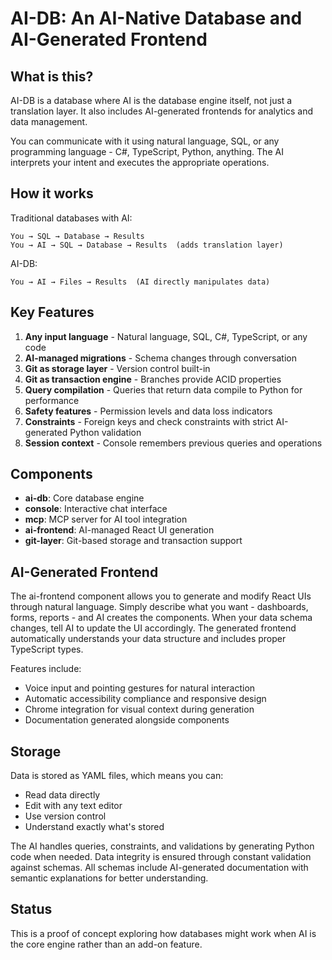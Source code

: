 # AI-DB: An AI-Native Database and AI-Generated Frontend

## What is this?

AI-DB is a database where AI is the database engine itself, not just a translation layer. It also includes AI-generated frontends for analytics and data management.

You can communicate with it using natural language, SQL, or any programming language - C#, TypeScript, Python, anything. The AI interprets your intent and executes the appropriate operations.

## How it works

Traditional databases with AI:
```
You → SQL → Database → Results
You → AI → SQL → Database → Results  (adds translation layer)
```

AI-DB:
```
You → AI → Files → Results  (AI directly manipulates data)
```

## Key Features

1. **Any input language** - Natural language, SQL, C#, TypeScript, or any code
2. **AI-managed migrations** - Schema changes through conversation
3. **Git as storage layer** - Version control built-in
4. **Git as transaction engine** - Branches provide ACID properties
5. **Query compilation** - Queries that return data compile to Python for performance
6. **Safety features** - Permission levels and data loss indicators
7. **Constraints** - Foreign keys and check constraints with strict AI-generated Python validation
8. **Session context** - Console remembers previous queries and operations

## Components

- **ai-db**: Core database engine
- **console**: Interactive chat interface
- **mcp**: MCP server for AI tool integration
- **ai-frontend**: AI-managed React UI generation
- **git-layer**: Git-based storage and transaction support

## AI-Generated Frontend

The ai-frontend component allows you to generate and modify React UIs through natural language. Simply describe what you want - dashboards, forms, reports - and AI creates the components. When your data schema changes, tell AI to update the UI accordingly. The generated frontend automatically understands your data structure and includes proper TypeScript types.

Features include:
- Voice input and pointing gestures for natural interaction
- Automatic accessibility compliance and responsive design
- Chrome integration for visual context during generation
- Documentation generated alongside components

## Storage

Data is stored as YAML files, which means you can:
- Read data directly
- Edit with any text editor
- Use version control
- Understand exactly what's stored

The AI handles queries, constraints, and validations by generating Python code when needed. Data integrity is ensured through constant validation against schemas. All schemas include AI-generated documentation with semantic explanations for better understanding.

## Status

This is a proof of concept exploring how databases might work when AI is the core engine rather than an add-on feature.
